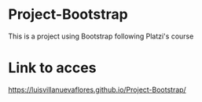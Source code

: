 # Project-Bootstrap
This is a project using Bootstrap following Platzi's course

# Link to acces
https://luisvillanuevaflores.github.io/Project-Bootstrap/ 
